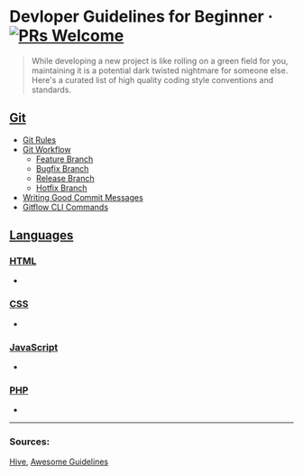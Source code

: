 # Devloper Guidelines for Beginner &middot; [![PRs Welcome](https://img.shields.io/badge/PRs-welcome-brightgreen.svg?style=flat-square)](http://makeapullrequest.com)
> While developing a new project is like rolling on a green field for you, maintaining it is a potential dark twisted nightmare for someone else.
Here's a curated list of high quality coding style conventions and standards.

## [Git](git/README.md)

- [Git Rules](git/README.md#git-rules)
- [Git Workflow](git/README.md#git-workflow)
    - [Feature Branch](git/README.md#feature-branch)
    - [Bugfix Branch](git/README.md#bugfix-branch)
    - [Release Branch](git/README.md#release-branch)
    - [Hotfix Branch](git/README.md#hotfix-branch)
- [Writing Good Commit Messages](git/README.md#commit-message-format)
- [Gitflow CLI Commands](git/README.md#gitflow-cli-commands)

## [Languages](lang/lang.md)

### [HTML](lang/html/lang.md)
-

### [CSS](lang/css/lang.md)
- 

### [JavaScript](lang/javascript/lang.md)
-

### [PHP](lang/php/lang.md)
- 

---
### Sources:
[Hive](https://github.com/wearehive/project-guidelines),
[Awesome Guidelines](https://github.com/Kristories/awesome-guidelines)
